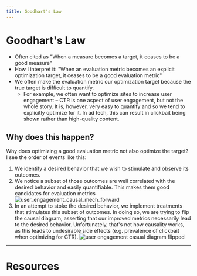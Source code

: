 ```yaml
---
title: Goodhart's Law
---
```

# Goodhart's Law
- Often cited as "When a measure becomes a target, it ceases to be a good measure"
- How I interpret it: "When an evaluation metric becomes an explicit optimization target, it ceases to be a good evaluation metric"
- We often make the evaluation metric our optimization target because the true target is difficult to quantify. 
	- For example, we often want to optimize sites to increase user engagement – CTR is one aspect of user engagement, but not the whole story. It is, however, very easy to quantify and so we tend to explicitly optimize for it. In ad tech, this can result in clickbait being shown rather than high-quality content.
## Why does this happen?
Why does optimizing a good evaluation metric not also optimize the target? I see the order of events like this:

1. We identify a desired behavior that we wish to stimulate and observe its outcomes.
2. We notice a subset of those outcomes are well correlated with the desired behavior and easily quantifiable. This makes them good candidates for evaluation metrics
![user_engagement_causal_mech_forward](__assets/img/user_engagement_causal_mech_forward.png)
3. In an attempt to stoke the desired behavior, we implement treatments that stimulates this subset of outcomes. In doing so, we are trying to flip the causal diagram, asserting that our improved metrics necessarily lead to the desired behavior. Unfortunately, that's not how causality works, as this leads to undesirable side effects (e.g. prevalence of clickbait when optimizing for CTR).
![user engagement casual diagram flipped](__assets/img/user%20engagement%20casual%20diagram%20flipped.png)
---
# Resources
